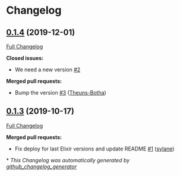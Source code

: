 # Changelog

## [0.1.4](https://github.com/grisp/mix_grisp/tree/0.1.4) (2019-12-01)

[Full Changelog](https://github.com/grisp/mix_grisp/compare/0.1.3...0.1.4)

**Closed issues:**

- We need a new version [\#2](https://github.com/grisp/mix_grisp/issues/2)

**Merged pull requests:**

- Bump the version  [\#3](https://github.com/grisp/mix_grisp/pull/3) ([Theuns-Botha](https://github.com/Theuns-Botha))

## [0.1.3](https://github.com/grisp/mix_grisp/tree/0.1.3) (2019-10-17)

[Full Changelog](https://github.com/grisp/mix_grisp/compare/b50583ccac82282bb522a67a0fcf1bad8023139e...0.1.3)

**Merged pull requests:**

- Fix deploy for last Elixir versions and update README [\#1](https://github.com/grisp/mix_grisp/pull/1) ([sylane](https://github.com/sylane))



\* *This Changelog was automatically generated by [github_changelog_generator](https://github.com/github-changelog-generator/github-changelog-generator)*
